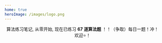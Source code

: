 ```yaml
---
home: true
heroImage: /images/logo.png
---
```


<div align="center">

算法练习笔记, 从零开始, 现在已练习 **67 道算法题** ！！（争取）每日一题！冲！欢迎⭐️！
	
</div>